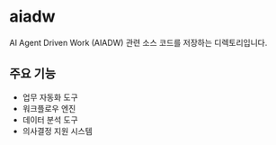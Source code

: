 # aiadw

AI Agent Driven Work (AIADW) 관련 소스 코드를 저장하는 디렉토리입니다.

## 주요 기능
- 업무 자동화 도구
- 워크플로우 엔진
- 데이터 분석 도구
- 의사결정 지원 시스템
